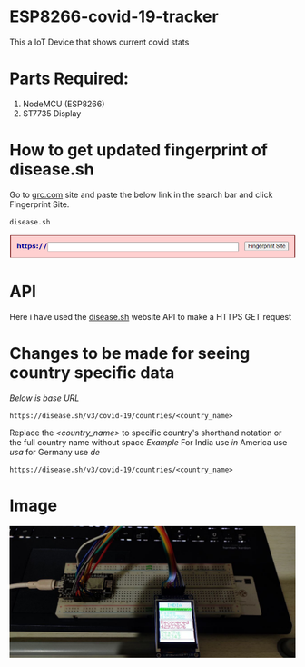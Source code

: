 # ESP8266-covid-19-tracker
This a IoT Device that shows current covid stats

Parts Required:
================
1. NodeMCU (ESP8266)
2. ST7735 Display

# How to get updated fingerprint of disease.sh
Go to [grc.com](https://www.grc.com/fingerprints.htm) site and paste the below link in the search bar and click Fingerprint Site.
```
disease.sh
```
![alt text](https://github.com/Sunil531999/IoT-based-Covid19-tracker/blob/main/grc.png)

# API
Here i have used the [disease.sh](https://disease.sh/) website API to make a HTTPS GET request

# Changes to be made for seeing country specific data
*Below is base URL*
```
https://disease.sh/v3/covid-19/countries/<country_name>
```
Replace the *<country_name>* to specific country's shorthand notation or the full country name without space
*Example*
For India use *in* America use *usa* for Germany use *de*
```
https://disease.sh/v3/covid-19/countries/<country_name>
```
# Image
![alt text](https://github.com/Sunil531999/IoT-based-Covid19-tracker/blob/main/image.jpg?raw=true)

